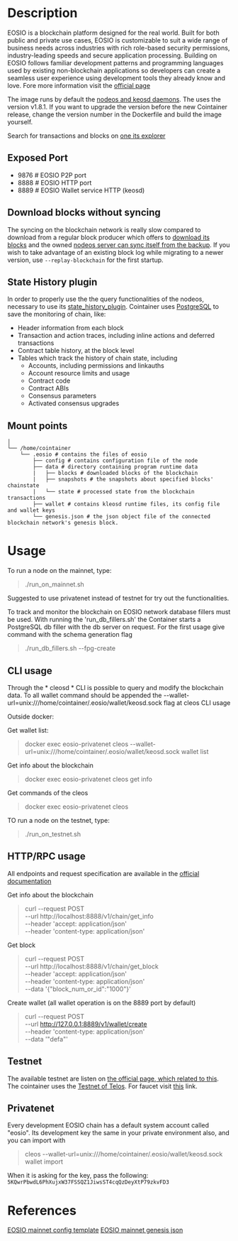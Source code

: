 # Description
EOSIO is a blockchain platform designed for the real world. Built for both public and private use cases, EOSIO is customizable to suit a wide range of business needs across industries with rich role-based security permissions, industry-leading speeds and secure application processing. Building on EOSIO follows familiar development patterns and programming languages used by existing non-blockchain applications so developers can create a seamless user experience using development tools they already know and love.
Fore more information visit the [official page](https://eos.io)

The image runs by default the [nodeos and keosd daemons](https://github.com/EOSIO/eos/releases/download/v1.7.0/eosio_1.7.0-1-ubuntu-18.04_amd64.deb). The uses the version v1.8.1.
If you want to upgrade the version before the new Cointainer release, change the version number in the Dockerfile and build the image yourself.

Search for transactions and blocks on [one its explorer](https://bloks.io/)

## Exposed Port
- 9876  # EOSIO P2P port
- 8888  # EOSIO HTTP port
- 8889  # EOSIO Wallet service HTTP (keosd)

## Download blocks without syncing
The syncing on the blockchain network is really slow compared to download from a regular block producer which offers to [download its blocks](https://eosnode.tools/blocks) and the owned [nodeos server can sync itself from the backup](https://developers.eos.io/eosio-nodeos/docs/replaying-nodeos). If you wish to take advantage of an existing block log while migrating to a newer version, use `--replay-blockchain` for the first startup.

## State History plugin
In order to properly use the the query functionalities of the nodeos, necessary to use its [state_history_plugin](https://github.com/EOSIO/history-tools).
Cointainer uses [PostgreSQL](https://eosio.github.io/history-tools/database-fillers.html) to save the monitoring of chain, like:
* Header information from each block
* Transaction and action traces, including inline actions and deferred transactions
* Contract table history, at the block level
* Tables which track the history of chain state, including
  * Accounts, including permissions and linkauths
  * Account resource limits and usage
  * Contract code
  * Contract ABIs
  * Consensus parameters
  * Activated consensus upgrades


## Mount points
```
│
└── /home/cointainer
    └── .eosio # contains the files of eosio
        ├── config # contains configuration file of the node
        ├── data # directory containing program runtime data
        |   ├── blocks # downloaded blocks of the blockchain
        |   ├── snapshots # the snapshots about specified blocks' chainstate
        |   └── state # processed state from the blockchain transactions
        ├── wallet # contains kleosd runtime files, its config file and wallet keys
        └── genesis.json # the json object file of the connected blockchain network's genesis block.
```

# Usage

To run a node on the mainnet, type:
>./run_on_mainnet.sh

Suggested to use privatenet instead of testnet for try out the functionalities.

To track and monitor the blockchain on EOSIO network database fillers must be used.
With running the 'run_db_fillers.sh' the Container starts a PostgreSQL db filler with the db server on request.
For the first usage give command with the schema generation flag
>./run_db_fillers.sh --fpg-create

## CLI usage

Through the * cleosd * CLI is possible to query and modify the blockchain data.
To all wallet command should be appended the --wallet-url=unix:///home/cointainer/.eosio/wallet/keosd.sock flag at cleos CLI usage

Outside docker:

Get wallet list:
> docker exec eosio-privatenet cleos --wallet-url=unix:///home/cointainer/.eosio/wallet/keosd.sock wallet list

Get info about the blockchain
> docker exec eosio-privatenet cleos get info

Get commands of the cleos
> docker exec eosio-privatenet cleos

TO run a node on the testnet, type:
>./run_on_testnet.sh

## HTTP/RPC usage

All endpoints and request specification are available in the [official documentation](https://developers.eos.io/eosio-nodeos/reference)

Get info about the blockchain
> curl --request POST \
  --url http://localhost:8888/v1/chain/get_info \
  --header 'accept: application/json' \
  --header 'content-type: application/json'

Get block
> curl --request POST \
  --url http://localhost:8888/v1/chain/get_block \
  --header 'accept: application/json' \
  --header 'content-type: application/json' \
  --data '{"block_num_or_id":"1000"}'

Create wallet (all wallet operation is on the 8889 port by default)
> curl --request POST \
  --url http://127.0.0.1:8889/v1/wallet/create \
  --header 'content-type: application/json' \
  --data '"defa"'

## Testnet

The available testnet are listen on [the official page, which related to this](https://developers.eos.io/eosio-nodeos/docs/testnets).
The cointainer uses the [Testnet of Telos](https://mon-test.telosfoundation.io/).
For faucet visit [this](https://mon-test.telosfoundation.io/faucet) link.

## Privatenet
Every development EOSIO chain has a default system account called "eosio". Its development key the same in your private environment also, and you can import with
> cleos --wallet-url=unix:///home/cointainer/.eosio/wallet/keosd.sock wallet import

When it is asking for the key, pass the following:
`5KQwrPbwdL6PhXujxW37FSSQZ1JiwsST4cqQzDeyXtP79zkvFD3`

# References
[EOSIO mainnet config template](https://github.com/CryptoLions/EOS-MainNet/blob/master/config.ini)
[EOSIO mainnet genesis json](https://github.com/CryptoLions/EOS-MainNet/blob/master/genesis.json)
